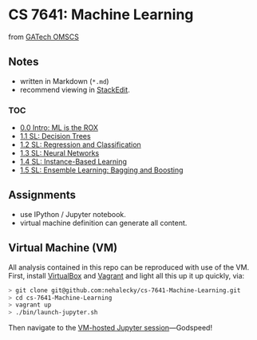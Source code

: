 # CS 7641: Machine Learning

from [GATech OMSCS](http://www.omscs.gatech.edu/) 

## Notes

- written in Markdown (`*.md`)
- recommend viewing in [StackEdit](https://stackedit.io).

### TOC

- [0.0 Intro: ML is the ROX](https://stackedit.io/viewer#!url=https://raw.githubusercontent.com/nehalecky/CS7641-Machine-Learning/master/notes/0.0_intro_ml_is_rox.md)
- [1.1 SL: Decision Trees](https://stackedit.io/viewer#!url=https://raw.githubusercontent.com/nehalecky/CS7641-Machine-Learning/master/notes/1.1_sl_1_-_decision_trees.md)
- [1.2 SL: Regression and Classification](https://stackedit.io/viewer#!url=https://raw.githubusercontent.com/nehalecky/CS7641-Machine-Learning/master/notes/1.2_sl_2_-_regression_and_classification.md)
- [1.3 SL: Neural Networks](https://stackedit.io/viewer#!url=https://raw.githubusercontent.com/nehalecky/CS7641-Machine-Learning/master/notes/1.3_sl_3_-_neural_networks.md)
- [1.4 SL: Instance-Based Learning](https://stackedit.io/viewer#!url=https://raw.githubusercontent.com/nehalecky/CS7641-Machine-Learning/master/notes/1.4_sl_4_-_instance_base_learning.md)
- [1.5 SL: Ensemble Learning: Bagging and Boosting](https://stackedit.io/viewer#!url=https://raw.githubusercontent.com/nehalecky/CS7641-Machine-Learning/master/notes/1.5_sl_5_-_ensemble_learning_boosting.md)


## Assignments 

- use IPython / Jupyter notebook.
- virtual machine definition can generate all content. 

## Virtual Machine (VM)

All analysis contained in this repo can be reproduced with use of the VM. First, install [VirtualBox](https://www.virtualbox.org/wiki/Downloads) and [Vagrant](http://www.vagrantup.com/downloads) and light all this up it up quickly, via:

```bash
> git clone git@github.com:nehalecky/cs-7641-Machine-Learning.git
> cd cs-7641-Machine-Learning
> vagrant up
> ./bin/launch-jupyter.sh
```
Then navigate to the [VM-hosted Jupyter session](http://localhost:8009/)—Godspeed! 